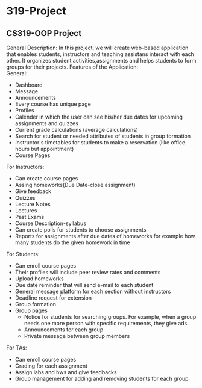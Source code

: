 # 319-Project
## CS319-OOP Project ##
General Description: In this project, we will create web-based application that enables students, instructors and teaching assistans interact with each other. It organizes student activities,assignments and helps students to form groups for their projects.
Features of the Application:\
General:
* Dashboard
* Message
* Announcements 
* Every course has unique page
* Profiles
* Calender in which the user can see his/her due dates for upcoming assignments and quizzes
* Current grade calculations (average calculations)
* Search for student or needed attributes of students in group formation
* Instructor's timetables for students to make a reservation (like office hours but appointment)
* Course Pages

For Instructors:
* Can create course pages
* Assing homeworks(Due Date-close assignment)
* Give feedback
* Quizzes
* Lecture Notes
* Lectures
* Past Exams
* Course Description-syllabus
* Can create polls for students to choose assignments
* Reports for assignments after due dates of homeworks for example how many students do the given homework in time

For Students:
* Can enroll course pages
* Their profiles will include peer review rates and comments
* Upload homeworks
* Due date reminder that will send e-mail to each student
* General message platform for each section without instructors
* Deadline request for extension
* Group formation
* Group pages
  * Notice for students for searching groups. For example, when a group needs one more person with specific requirements, they give ads.
  * Announcements for each group
  * Private message between group members

For TAs:
* Can enroll course pages
* Grading for each assignment
* Assign labs and hws and give feedbacks
* Group management for adding and removing students for each group

